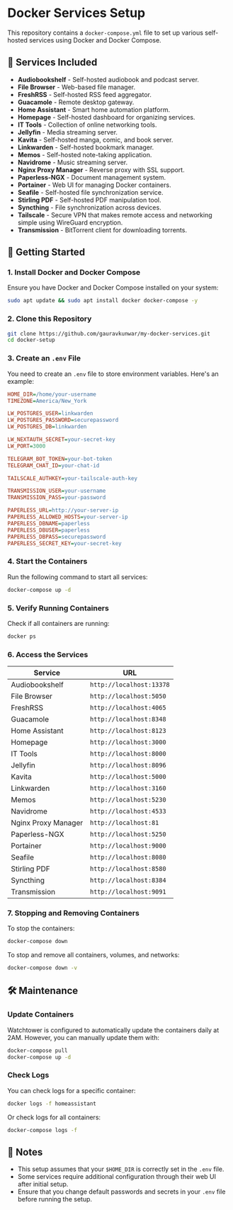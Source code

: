 # Docker Services Setup

This repository contains a `docker-compose.yml` file to set up various self-hosted services using Docker and Docker Compose.

## 📌 Services Included

- **Audiobookshelf** - Self-hosted audiobook and podcast server.
- **File Browser** - Web-based file manager.
- **FreshRSS** - Self-hosted RSS feed aggregator.
- **Guacamole** - Remote desktop gateway.
- **Home Assistant** - Smart home automation platform.
- **Homepage** - Self-hosted dashboard for organizing services.
- **IT Tools** - Collection of online networking tools.
- **Jellyfin** - Media streaming server.
- **Kavita** - Self-hosted manga, comic, and book server.
- **Linkwarden** - Self-hosted bookmark manager.
- **Memos** - Self-hosted note-taking application.
- **Navidrome** - Music streaming server.
- **Nginx Proxy Manager** - Reverse proxy with SSL support.
- **Paperless-NGX** - Document management system.
- **Portainer** - Web UI for managing Docker containers.
- **Seafile** - Self-hosted file synchronization service.
- **Stirling PDF** - Self-hosted PDF manipulation tool.
- **Syncthing** - File synchronization across devices.
- **Tailscale** - Secure VPN that makes remote access and networking simple using WireGuard encryption.&#x20;
- **Transmission** - BitTorrent client for downloading torrents.

## 🚀 Getting Started

### 1. Install Docker and Docker Compose

Ensure you have Docker and Docker Compose installed on your system:

```sh
sudo apt update && sudo apt install docker docker-compose -y
```

### 2. Clone this Repository

```sh
git clone https://github.com/gauravkunwar/my-docker-services.git
cd docker-setup
```

### 3. Create an `.env` File

You need to create an `.env` file to store environment variables. Here's an example:

```ini
HOME_DIR=/home/your-username
TIMEZONE=America/New_York

LW_POSTGRES_USER=linkwarden
LW_POSTGRES_PASSWORD=securepassword
LW_POSTGRES_DB=linkwarden

LW_NEXTAUTH_SECRET=your-secret-key
LW_PORT=3000

TELEGRAM_BOT_TOKEN=your-bot-token
TELEGRAM_CHAT_ID=your-chat-id

TAILSCALE_AUTHKEY=your-tailscale-auth-key

TRANSMISSION_USER=your-username
TRANSMISSION_PASS=your-password

PAPERLESS_URL=http://your-server-ip
PAPERLESS_ALLOWED_HOSTS=your-server-ip
PAPERLESS_DBNAME=paperless
PAPERLESS_DBUSER=paperless
PAPERLESS_DBPASS=securepassword
PAPERLESS_SECRET_KEY=your-secret-key
```

### 4. Start the Containers

Run the following command to start all services:

```sh
docker-compose up -d
```

### 5. Verify Running Containers

Check if all containers are running:

```sh
docker ps
```

### 6. Access the Services

| Service             | URL                      |
| ------------------- | ------------------------ |
| Audiobookshelf      | `http://localhost:13378` |
| File Browser        | `http://localhost:5050`  |
| FreshRSS            | `http://localhost:4065`  |
| Guacamole           | `http://localhost:8348`  |
| Home Assistant      | `http://localhost:8123`  |
| Homepage            | `http://localhost:3000`  |
| IT Tools            | `http://localhost:8000`  |
| Jellyfin            | `http://localhost:8096`  |
| Kavita              | `http://localhost:5000`  |
| Linkwarden          | `http://localhost:3160`  |
| Memos               | `http://localhost:5230`  |
| Navidrome           | `http://localhost:4533`  |
| Nginx Proxy Manager | `http://localhost:81`    |
| Paperless-NGX       | `http://localhost:5250`  |
| Portainer           | `http://localhost:9000`  |
| Seafile             | `http://localhost:8080`  |
| Stirling PDF        | `http://localhost:8580`  |
| Syncthing           | `http://localhost:8384`  |
| Transmission        | `http://localhost:9091`  |

### 7. Stopping and Removing Containers

To stop the containers:

```sh
docker-compose down
```

To stop and remove all containers, volumes, and networks:

```sh
docker-compose down -v
```

## 🛠 Maintenance

### Update Containers

Watchtower is configured to automatically update the containers daily at 2AM. However, you can manually update them with:

```sh
docker-compose pull
docker-compose up -d
```

### Check Logs

You can check logs for a specific container:

```sh
docker logs -f homeassistant
```

Or check logs for all containers:

```sh
docker-compose logs -f
```

## 🎯 Notes

- This setup assumes that your `$HOME_DIR` is correctly set in the `.env` file.
- Some services require additional configuration through their web UI after initial setup.
- Ensure that you change default passwords and secrets in your `.env` file before running the setup.
